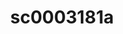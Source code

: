 ---
ee_id: '229'
site: '1'
type: '2'
long_id: 2010-013 sc0003181a
url: 2010-013-sc0003181a
year: '2010'
medium: 'Pen on All Purpose Security Paper (Grey) #24 bond'
commission:
add_credit:
dims: 11 x 8.5 inches
pitch:
ps:
live_url:
related:
title: sc0003181a
youtube:
imgs: cadliner-drawing-2010-013-digital-database-ih_1.jpg
subheading:
year2: '2010'
download:
add_credits:
related_code:
! '':
layout: things-i-made
---